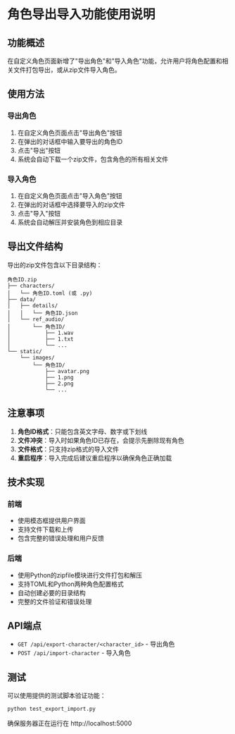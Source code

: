 # 角色导出导入功能使用说明

## 功能概述

在自定义角色页面新增了"导出角色"和"导入角色"功能，允许用户将角色配置和相关文件打包导出，或从zip文件导入角色。

## 使用方法

### 导出角色

1. 在自定义角色页面点击"导出角色"按钮
2. 在弹出的对话框中输入要导出的角色ID
3. 点击"导出"按钮
4. 系统会自动下载一个zip文件，包含角色的所有相关文件

### 导入角色

1. 在自定义角色页面点击"导入角色"按钮
2. 在弹出的对话框中选择要导入的zip文件
3. 点击"导入"按钮
4. 系统会自动解压并安装角色到相应目录

## 导出文件结构

导出的zip文件包含以下目录结构：

```
角色ID.zip
├── characters/
│   └── 角色ID.toml (或 .py)
├── data/
│   ├── details/
│   │   └── 角色ID.json
│   └── ref_audio/
│       └── 角色ID/
│           ├── 1.wav
│           ├── 1.txt
│           └── ...
└── static/
    └── images/
        └── 角色ID/
            ├── avatar.png
            ├── 1.png
            ├── 2.png
            └── ...
```

## 注意事项

1. **角色ID格式**：只能包含英文字母、数字或下划线
2. **文件冲突**：导入时如果角色ID已存在，会提示先删除现有角色
3. **文件格式**：只支持zip格式的导入文件
4. **重启程序**：导入完成后建议重启程序以确保角色正确加载

## 技术实现

### 前端
- 使用模态框提供用户界面
- 支持文件下载和上传
- 包含完整的错误处理和用户反馈

### 后端
- 使用Python的zipfile模块进行文件打包和解压
- 支持TOML和Python两种角色配置格式
- 自动创建必要的目录结构
- 完整的文件验证和错误处理

## API端点

- `GET /api/export-character/<character_id>` - 导出角色
- `POST /api/import-character` - 导入角色

## 测试

可以使用提供的测试脚本验证功能：

```bash
python test_export_import.py
```

确保服务器正在运行在 http://localhost:5000
